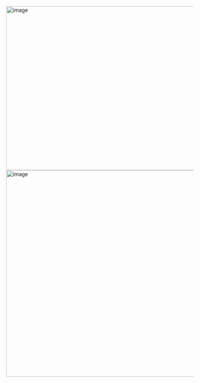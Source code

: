 <img width="890" height="440" alt="image" src="https://github.com/user-attachments/assets/e0b26621-7c86-41ba-97a7-0fa022becad2" />
<img width="1009" height="554" alt="image" src="https://github.com/user-attachments/assets/625952f0-31db-4199-9739-0fd1eb2b3e72" />
